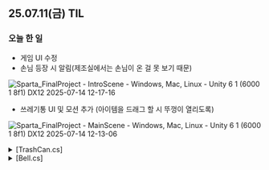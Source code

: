 ## 25.07.11(금) TIL

### 오늘 한 일
- 게임 UI 수정
- 손님 등장 시 알림(제조실에서는 손님이 온 걸 못 보기 때문)

![Sparta_FinalProject - IntroScene - Windows, Mac, Linux - Unity 6 1 (6000 1 8f1) _DX12_ 2025-07-14 12-17-16](https://github.com/user-attachments/assets/9d5611b7-1947-447b-8703-1b5ba0286207)


- 쓰레기통 UI 및 모션 추가 (아이템을 드래그 할 시 뚜껑이 열리도록)

![Sparta_FinalProject - MainScene - Windows, Mac, Linux - Unity 6 1 (6000 1 8f1) _DX12_ 2025-07-14 12-13-06](https://github.com/user-attachments/assets/7e9041f3-43fe-4064-aaf4-27fb2363c966)


<details>
  <summary>[TrashCan.cs]</summary>

  ```csharp
using UnityEngine;
using UnityEngine.EventSystems;
using UnityEngine.UI;

public class TrashCan : MonoBehaviour, IDropHandler, IPointerEnterHandler, IPointerExitHandler
{
    [SerializeField]
    private Image trashCan;
    [SerializeField]
    private Sprite trashIdle;
    [SerializeField]
    private Sprite trashOpen;

    private void Start()
    {
        Debug.Log("Start 호출됨");
        trashCan.sprite = trashIdle;
    }

    public void OnDrop(PointerEventData eventData)
    {
        var draggedSlot = eventData.pointerDrag?.GetComponent<ItemSlot>();


        if (draggedSlot == null)
        {
            Debug.Log("[Customer] 드래그된 슬롯을 찾을 수 없습니다.");
            return;
        }

        Shop.Instance.Inventory.RemoveItem(draggedSlot.GetInventoryItemId());
        SoundManager.Instance.PlaySound(SoundType.SFX, SoundID.SFX_DumpPotion);
        DragIconManager.Instance.Hide();

        trashCan.sprite = trashIdle;
    }

    public void OnPointerEnter(PointerEventData eventData)
    {
        if(eventData.pointerDrag != null && eventData.pointerDrag.GetComponent<ItemSlot>() != null)
        {
            trashCan.sprite = trashOpen;
        }
    }

    public void OnPointerExit(PointerEventData eventData)
    {
        trashCan.sprite = trashIdle;
    }
}
```
</details>

<details>
  <summary>[Bell.cs]</summary>

  ```csharp
using System.Collections;
using UnityEngine;

public class Bell : BaseUI
{
    [SerializeField]
    private GameObject firstEmoji;
    [SerializeField]
    private GameObject secondEmoji;
    [SerializeField]
    private GameObject thirdEmoji;
    [SerializeField]
    private Animator animator;

    private Customer customer;
    private Coroutine coroutine;

    public override void Initialize()
    {
        base.Initialize();
        customer = WorkManager.Instance.Customer;
        customer.onCustomerEnter += Belling;
        customer.onCustomerLeft += StopBelling;
        customer.onEmotionChanged += Imoji;
    }

    private void OnDestroy()
    {
        customer.onCustomerEnter -= Belling;
        customer.onCustomerLeft -= StopBelling;
        customer.onEmotionChanged -= Imoji;
    }

    private void Belling()
    {
        gameObject.SetActive(true);
        coroutine = StartCoroutine(BellingTimer());
    }

    private void StopBelling()
    {
        if (coroutine != null)
        {
            StopCoroutine(coroutine);
            coroutine = null;
        }
        gameObject.SetActive(false);
    }

    private IEnumerator BellingTimer()
    {
        yield return new WaitForSeconds(5f);

        StopBelling();
    }

    private void Imoji(EmotionType curEmo)
    {
        firstEmoji.SetActive(false);
        secondEmoji.SetActive(false);
        thirdEmoji.SetActive(false);

        if(curEmo == EmotionType.Smile)
        {
            firstEmoji.SetActive(true);
        }
        else if(curEmo == EmotionType.Normal)
        {
            secondEmoji.SetActive(true);
            if (!gameObject.activeSelf)
            {
                Belling();
            }
        }
        else if(curEmo == EmotionType.Upset)
        {
            thirdEmoji.SetActive(true);
            if (!gameObject.activeSelf)
            {
                Belling();
            }
        }
    }
}
```
</details>
